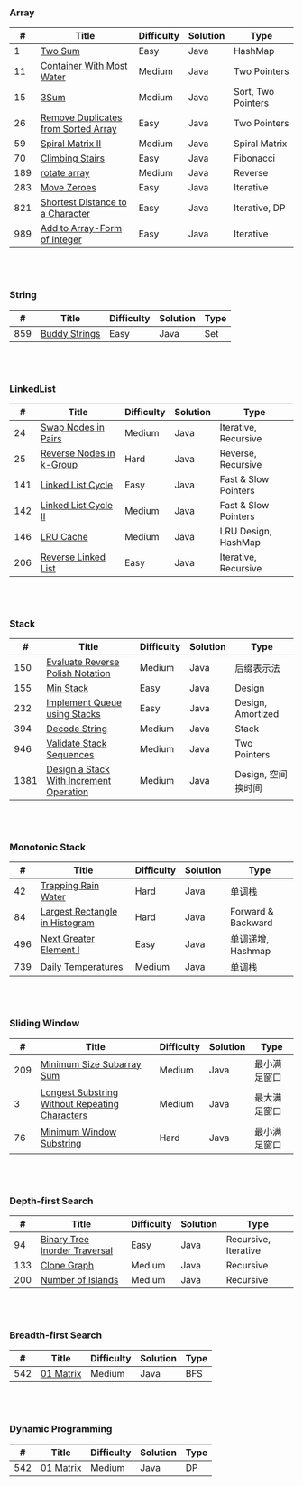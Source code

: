 ### Array
| # | Title | Difficulty | Solution | Type |
|---| ----- | ---------- | -------- | ---- |
| 1 | [Two Sum](https://github.com/HackBL/Leetcode/blob/main/Array/1.%20Two%20Sum.md) | Easy | Java | HashMap |
| 11 | [Container With Most Water](https://github.com/HackBL/Leetcode/blob/main/Array/11.%20Container%20With%20Most%20Water.md) | Medium | Java | Two Pointers |
| 15 | [3Sum](https://github.com/HackBL/Leetcode/blob/main/Array/15.%203Sum.md) | Medium | Java | Sort, Two Pointers |
| 26 | [Remove Duplicates from Sorted Array](https://github.com/HackBL/Leetcode/blob/main/Array/26.%20Remove%20Duplicates%20from%20Sorted%20Array.md) | Easy | Java | Two Pointers |
| 59 | [Spiral Matrix II](https://github.com/HackBL/Leetcode/blob/main/Array/59.%20Spiral%20Matrix%20II.md) | Medium | Java | Spiral Matrix |
| 70 | [Climbing Stairs](https://github.com/HackBL/Leetcode/blob/main/Array/70.%20Climbing%20Stairs.md) | Easy | Java | Fibonacci |
| 189 | [rotate array](https://github.com/HackBL/Leetcode/blob/main/Array/189.%20rotate%20array.md) | Medium | Java | Reverse |
| 283 | [Move Zeroes](https://github.com/HackBL/Leetcode/blob/main/Array/283.%20Move%20Zeros.md) | Easy | Java | Iterative |
| 821 | [Shortest Distance to a Character](https://github.com/HackBL/Leetcode/blob/main/Array/821.%20Shortest%20Distance%20to%20a%20Character.md) | Easy | Java |  Iterative, DP|
| 989 | [Add to Array-Form of Integer](https://github.com/HackBL/Leetcode/blob/main/Array/989.%20Add%20to%20Array-Form%20of%20Integer.md) | Easy | Java | Iterative |


<br /><br />
### String
| # | Title | Difficulty | Solution | Type |
|---| ----- | ---------- | -------- | ---- |
| 859 | [Buddy Strings](https://github.com/HackBL/Leetcode/blob/main/String/859.%20Buddy%20Strings.md) | Easy | Java | Set |



<br /><br />
### LinkedList
| # | Title | Difficulty | Solution | Type |
|---| ----- | ---------- | -------- | ---- |
| 24 | [Swap Nodes in Pairs](https://github.com/HackBL/Leetcode/blob/main/LinkedList/24.%20Swap%20Nodes%20in%20Pairs.md) | Medium | Java | Iterative, Recursive |
| 25 | [Reverse Nodes in k-Group](https://github.com/HackBL/Leetcode/blob/main/LinkedList/25.%20Reverse%20Nodes%20in%20k-Group.md) | Hard | Java | Reverse, Recursive |
| 141 | [Linked List Cycle](https://github.com/HackBL/Leetcode/blob/main/LinkedList/141.%20Linked%20List%20Cycle.md) | Easy | Java | Fast & Slow Pointers |
| 142 | [Linked List Cycle II](https://github.com/HackBL/Leetcode/blob/main/LinkedList/142.%20Linked%20List%20Cycle%20II.md) | Medium | Java | Fast & Slow Pointers |
| 146 | [LRU Cache](https://github.com/HackBL/Leetcode/blob/main/LinkedList/146.%20LRU%20cache.md) | Medium | Java | LRU Design, HashMap |
| 206 | [Reverse Linked List](https://github.com/HackBL/Leetcode/blob/main/LinkedList/206.%20Reverse%20Linked%20List.md) | Easy | Java | Iterative, Recursive |


<br /><br />
### Stack
| # | Title | Difficulty | Solution | Type |
|---| ----- | ---------- | -------- | ---- |
| 150 | [Evaluate Reverse Polish Notation](https://github.com/HackBL/Leetcode/blob/main/Stack/150.%20Evaluate%20Reverse%20Polish%20Notation.md) | Medium | Java | 后缀表示法 |
| 155 | [Min Stack](https://github.com/HackBL/Leetcode/blob/main/Stack/155.%20Min%20Stack.md) | Easy | Java | Design |
| 232 | [Implement Queue using Stacks](https://github.com/HackBL/Leetcode/blob/main/Stack/232.%20Implement%20Queue%20using%20Stacks.md) | Easy | Java | Design, Amortized |
| 394 | [Decode String](https://github.com/HackBL/Leetcode/blob/main/Stack/394.%20Decode%20String.md) | Medium | Java | Stack |
| 946 | [Validate Stack Sequences](https://github.com/HackBL/Leetcode/blob/main/Stack/946.%20Validate%20Stack%20Sequences.md) | Medium | Java | Two Pointers |
| 1381 | [Design a Stack With Increment Operation](https://github.com/HackBL/Leetcode/blob/main/Stack/1381.%20Design%20a%20Stack%20With%20Increment%20Operation.md) | Medium | Java | Design, 空间换时间 |




<br /><br />
### Monotonic Stack
| # | Title | Difficulty | Solution | Type |
|---| ----- | ---------- | -------- | ---- |
| 42 | [Trapping Rain Water](https://github.com/HackBL/Leetcode/blob/main/Monotonic%20Stack/42.%20Trapping%20Rain%20Water.md) | Hard | Java | 单调栈 |
| 84 | [Largest Rectangle in Histogram](https://github.com/HackBL/Leetcode/blob/main/Monotonic%20Stack/84.%20Largest%20Rectangle%20in%20Histogram.md) | Hard | Java | Forward & Backward |
| 496 | [Next Greater Element I](https://github.com/HackBL/Leetcode/blob/main/Monotonic%20Stack/496.%20Next%20Greater%20Element%20I.md) | Easy | Java | 单调递增, Hashmap |
| 739 | [Daily Temperatures](https://github.com/HackBL/Leetcode/blob/main/Monotonic%20Stack/739.%20Daily%20Temperatures.md) | Medium | Java | 单调栈 |

<br /><br />
### Sliding Window
| # | Title | Difficulty | Solution | Type |
|---| ----- | ---------- | -------- | ---- |
| 209 | [Minimum Size Subarray Sum](https://github.com/HackBL/Leetcode/blob/main/Sliding%20Window/209.%20Minimum%20Size%20Subarray%20Sum.md) | Medium | Java | 最小满足窗口 |
| 3 | [Longest Substring Without Repeating Characters ](https://github.com/HackBL/Leetcode/blob/main/Sliding%20Window/3.%20Longest%20Substring%20Without%20Repeating%20Characters.md) | Medium | Java | 最大满足窗口 |
| 76 | [Minimum Window Substring](https://user-images.githubusercontent.com/19274152/122867265-343b7900-d2f7-11eb-84f3-a49b89db6b01.png) | Hard | Java | 最小满足窗口 |


<br /><br />
### Depth-first Search
| # | Title | Difficulty | Solution | Type |
|---| ----- | ---------- | -------- | ---- |
| 94 | [Binary Tree Inorder Traversal](https://github.com/HackBL/Leetcode/blob/main/Depth-first%20Search/94.%20Binary%20Tree%20Inorder%20Traversal.md) | Easy | Java | Recursive, Iterative |
| 133 | [Clone Graph](https://github.com/HackBL/Leetcode/blob/main/Depth-first%20Search/133.%20Clone%20Graph.md) | Medium | Java | Recursive |
| 200 | [Number of Islands](https://github.com/HackBL/Leetcode/blob/main/Depth-first%20Search/200.%20Number%20of%20Islands.md) | Medium | Java | Recursive |


<br /><br />
### Breadth-first Search
| # | Title | Difficulty | Solution | Type |
|---| ----- | ---------- | -------- | ---- |
| 542 | [01 Matrix](https://github.com/HackBL/Leetcode/blob/main/Breadth-first%20Search/542.%2001%20Matrix.md) | Medium | Java | BFS |


<br /><br />
### Dynamic Programming
| # | Title | Difficulty | Solution | Type |
|---| ----- | ---------- | -------- | ---- |
| 542 | [01 Matrix](https://github.com/HackBL/Leetcode/blob/main/DP/542.%2001%20Matrix.md) | Medium | Java | DP |


